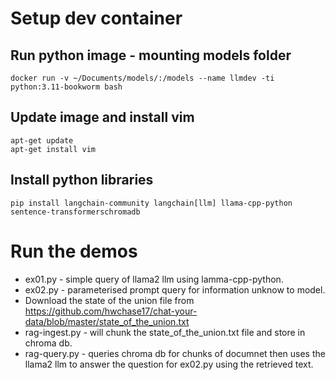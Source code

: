 # Setup dev container

## Run python image - mounting models folder
```
docker run -v ~/Documents/models/:/models --name llmdev -ti python:3.11-bookworm bash
```
## Update image and install vim
```
apt-get update
apt-get install vim
```
## Install python libraries
```
pip install langchain-community langchain[llm] llama-cpp-python sentence-transformerschromadb
```

# Run the demos

* ex01.py - simple query of llama2 llm using lamma-cpp-python.
* ex02.py - parameterised prompt query for information unknow to model.
* Download the state of the union file from https://github.com/hwchase17/chat-your-data/blob/master/state_of_the_union.txt
* rag-ingest.py - will chunk the state_of_the_union.txt file and store in chroma db.
* rag-query.py - queries chroma db for chunks of documnet then uses the llama2 llm to answer the question for ex02.py using the retrieved text.